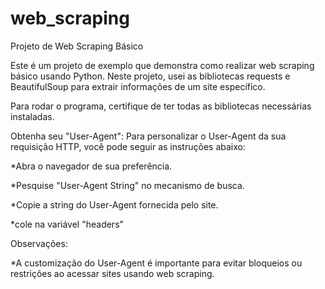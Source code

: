 # web_scraping
 Projeto de Web Scraping Básico

 Este é um projeto de exemplo que demonstra como realizar web scraping básico usando Python. Neste projeto, usei as bibliotecas requests e BeautifulSoup para extrair informações de um site específico.

 Para rodar o programa, certifique de ter todas as bibliotecas necessárias instaladas.



 
Obtenha seu "User-Agent": Para personalizar o User-Agent da sua requisição HTTP, você pode seguir as instruções abaixo:

*Abra o navegador de sua preferência.

*Pesquise "User-Agent String" no mecanismo de busca.

*Copie a string do User-Agent fornecida pelo site.

*cole na variável "headers"




Observações:


*A customização do User-Agent é importante para evitar bloqueios ou restrições ao acessar sites usando web scraping.
